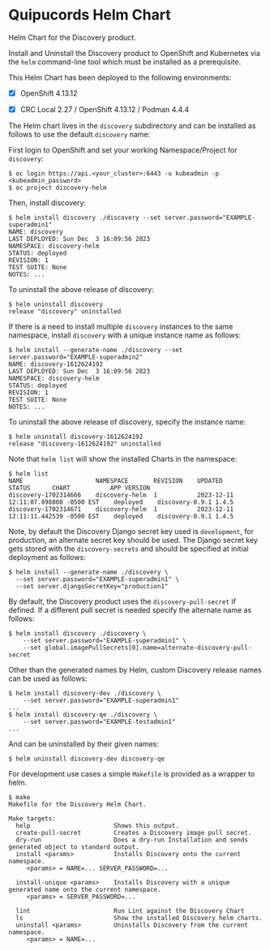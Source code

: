 # Quipucords Helm Chart

Helm Chart for the Discovery product.

Install and Uninstall the Discovery product to OpenShift and Kubernetes via the `helm` command-line tool which must be installed as a prerequisite.

This Helm Chart has been deployed to the following environments:
- [x] OpenShift 4.13.12
- [x] CRC Local 2.27 / OpenShift 4.13.12 / Podman 4.4.4


The Helm chart lives in the `discovery` subdirectory and can be installed as follows to use the default `discovery` name:

First login to OpenShift and set your working Namespace/Project for `discovery`:


```
$ oc login https://api.<your_cluster>:6443 -u kubeadmin -p <kubeadmin_password>
$ oc project discovery-helm
```

Then, install discovery:

```
$ helm install discovery ./discovery --set server.password="EXAMPLE-superadmin1"
NAME: discovery
LAST DEPLOYED: Sun Dec  3 16:09:56 2023
NAMESPACE: discovery-helm
STATUS: deployed
REVISION: 1
TEST SUITE: None
NOTES: ...
```


To uninstall the above release of discovery:

```
$ helm uninstall discovery
release "discovery" uninstalled
```

If there is a need to install multiple `discovery` instances to the same namespace, install `discovery` with a unique instance name as follows:

```
$ helm install --generate-name ./discovery --set server.password="EXAMPLE-superadmin2"
NAME: discovery-1612624192
LAST DEPLOYED: Sun Dec  3 16:09:56 2023
NAMESPACE: discovery-helm
STATUS: deployed
REVISION: 1
TEST SUITE: None
NOTES: ...
```


To uninstall the above release of discovery, specify the instance name:

```
$ helm uninstall discovery-1612624192
release "discovery-1612624192" uninstalled
```

Note that `helm list` will show the installed Charts in the namespace:

```
$ helm list
NAME                	NAMESPACE     	REVISION	UPDATED                             	STATUS  	CHART          	APP VERSION
discovery-1702314666	discovery-helm	1       	2023-12-11 12:11:07.898808 -0500 EST	deployed	discovery-0.9.1	1.4.5
discovery-1702314671	discovery-helm	1       	2023-12-11 12:11:11.442539 -0500 EST	deployed	discovery-0.9.1	1.4.5
```

Note, by default the Discovery Django secret key used is `development`, for production, an alternate secret key should be used. The Django secret key gets stored with the `discovery-secrets` and should be specified at initial deployment as follows:

```
$ helm install --generate-name ./discovery \
  --set server.password="EXAMPLE-superadmin1" \
  --set server.djangoSecretKey="production1"
```


By default, the Discovery product uses the `discovery-pull-secret` if defined.  If a different pull secret is needed specify the alternate name as follows:

```
$ helm install discovery ./discovery \
    --set server.password="EXAMPLE-superadmin1" \
    --set global.imagePullSecrets[0].name=alternate-discovery-pull-secret
```

Other than the generated names by Helm, custom Discovery release names can be used as follows:

```
$ helm install discovery-dev ./discovery \
    --set server.password="EXAMPLE-superadmin1"
...
$ helm install discovery-qe ./discovery \
    --set server.password="EXAMPLE-testadmin1"
...
```

And can be uninstalled by their given names:

```
$ helm uninstall discovery-dev discovery-qe
```

For development use cases a simple `Makefile` is provided as a wrapper to helm.

```
$ make
Makefile for the Discovery Helm Chart.

Make targets:
  help                       Shows this output.
  create-pull-secret         Creates a Discovery image pull secret.
  dry-run                    Does a dry-run Installation and sends generated object to standard output.
  install <params>           Installs Discovery onto the current namespace.
     <params> = NAME=... SERVER_PASSWORD=...

  install-unique <params>    Installs Discovery with a unique generated name onto the current namespace.
     <params> = SERVER_PASSWORD=...

  lint                       Run Lint against the Discovery Chart
  ls                         Show the installed Discovery helm charts.
  uninstall <params>         Uninstalls Discovery from the current namespace.
     <params> = NAME=...
```
